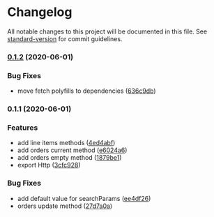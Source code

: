 # Changelog

All notable changes to this project will be documented in this file. See [standard-version](https://github.com/conventional-changelog/standard-version) for commit guidelines.

### [0.1.2](https://github.com/ccarruitero/solidus-api-sdk/compare/v0.1.1...v0.1.2) (2020-06-01)


### Bug Fixes

* move fetch polyfills to dependencies ([636c9db](https://github.com/ccarruitero/solidus-api-sdk/commit/636c9dbe369767d7c0b6e9f587d66ebbe84316f8))

### 0.1.1 (2020-06-01)


### Features

* add line items methods ([4ed4abf](https://github.com/ccarruitero/solidus-api-sdk/commit/4ed4abf71ce019777c3a6c2f285e82a933240e27))
* add orders current method ([e6024a6](https://github.com/ccarruitero/solidus-api-sdk/commit/e6024a627709a38b40fc703b944dddb838f548e1))
* add orders empty method ([1879be1](https://github.com/ccarruitero/solidus-api-sdk/commit/1879be1647a0916a99167e1097dbe982f9761135))
* export Http ([3cfc928](https://github.com/ccarruitero/solidus-api-sdk/commit/3cfc928dd30febec18fe8479a28479b31536a479))


### Bug Fixes

* add default value for searchParams ([ee4df26](https://github.com/ccarruitero/solidus-api-sdk/commit/ee4df26d53821ba0d06c708a66d2edb651ba408b))
* orders update method ([27d7a0a](https://github.com/ccarruitero/solidus-api-sdk/commit/27d7a0a9ae19ffe4c61494ec90f1a47e20387bca))
